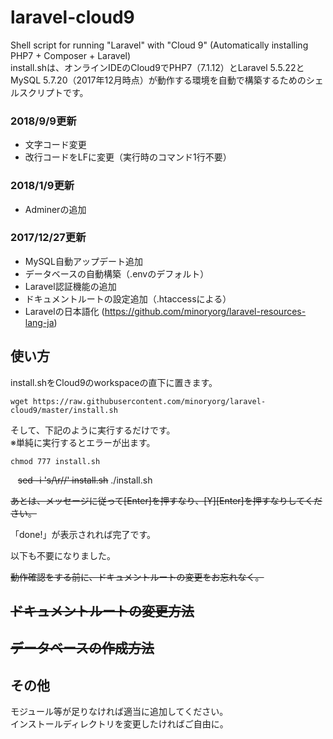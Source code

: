 # laravel-cloud9

Shell script for running "Laravel" with "Cloud 9" (Automatically installing PHP7 + Composer + Laravel)  
install.shは、オンラインIDEのCloud9でPHP7（7.1.12）とLaravel 5.5.22とMySQL 5.7.20（2017年12月時点）が動作する環境を自動で構築するためのシェルスクリプトです。  

### 2018/9/9更新

* 文字コード変更
* 改行コードをLFに変更（実行時のコマンド1行不要）

### 2018/1/9更新

* Adminerの追加

### 2017/12/27更新

* MySQL自動アップデート追加
* データベースの自動構築（.envのデフォルト）
* Laravel認証機能の追加
* ドキュメントルートの設定追加（.htaccessによる）
* Laravelの日本語化 (https://github.com/minoryorg/laravel-resources-lang-ja)

## 使い方

install.shをCloud9のworkspaceの直下に置きます。  

    wget https://raw.githubusercontent.com/minoryorg/laravel-cloud9/master/install.sh

そして、下記のように実行するだけです。  
※単純に実行するとエラーが出ます。  

    chmod 777 install.sh
    ~~sed -i 's/\r//' install.sh~~
    ./install.sh

~~あとは、メッセージに従って[Enter]を押すなり、[Y][Enter]を押すなりしてください。~~  
  
「done!」が表示されれば完了です。  

以下も不要になりました。  

~~動作確認をする前に、ドキュメントルートの変更をお忘れなく。~~  

## ~~ドキュメントルートの変更方法~~

## ~~データベースの作成方法~~

## その他
モジュール等が足りなければ適当に追加してください。  
インストールディレクトリを変更したければご自由に。  
